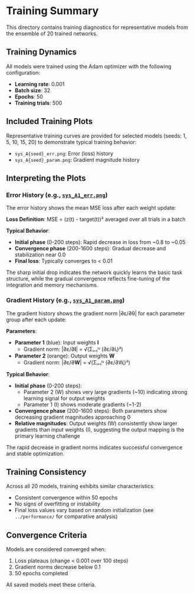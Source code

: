 # Training Summary

This directory contains training diagnostics for representative models from the ensemble of 20 trained networks.

## Training Dynamics

All models were trained using the Adam optimizer with the following configuration:
- **Learning rate**: 0.001
- **Batch size**: 32
- **Epochs**: 50
- **Training trials**: 500

## Included Training Plots

Representative training curves are provided for selected models (seeds: 1, 5, 10, 15, 20) to demonstrate typical training behavior:

- `sys_A{seed}_err.png`: Error (loss) history
- `sys_A{seed}_param.png`: Gradient magnitude history

## Interpreting the Plots

### Error History (e.g., [`sys_A1_err.png`](https://github.com/lorenapuhl/Backengineering-neural-networks/blob/main/experiment-a/results/training/sys_A1_err.png))

The error history shows the mean MSE loss after each weight update:

**Loss Definition**: MSE = (z(t) - target(t))² averaged over all trials in a batch

**Typical Behavior**:
- **Initial phase** (0-200 steps): Rapid decrease in loss from ~0.8 to ~0.05
- **Convergence phase** (200-1600 steps): Gradual decrease and stabilization near 0.0
- **Final loss**: Typically converges to < 0.01

The sharp initial drop indicates the network quickly learns the basic task structure, while the gradual convergence reflects fine-tuning of the integration and memory mechanisms.

### Gradient History (e.g., [`sys_A1_param.png`](https://github.com/lorenapuhl/Backengineering-neural-networks/blob/main/experiment-a/results/training/sys_A1_param.png))

The gradient history shows the gradient norm |∂ε/∂θ| for each parameter group after each update:

**Parameters**:
- **Parameter 1** (blue): Input weights **I** 
  - Gradient norm: |∂ε/∂**I**| = √(Σᵢ₌₁ᴺ (∂ε/∂Iᵢ)²)
- **Parameter 2** (orange): Output weights **W**
  - Gradient norm: |∂ε/∂**W**| = √(Σᵢ₌₁ᴺ (∂ε/∂Wᵢ)²)

**Typical Behavior**:
- **Initial phase** (0-200 steps): 
  - Parameter 2 (W) shows very large gradients (~10) indicating strong learning signal for output weights
  - Parameter 1 (I) shows moderate gradients (~1-2)
- **Convergence phase** (200-1600 steps): Both parameters show decreasing gradient magnitudes approaching 0
- **Relative magnitudes**: Output weights (W) consistently show larger gradients than input weights (I), suggesting the output mapping is the primary learning challenge

The rapid decrease in gradient norms indicates successful convergence and stable optimization.

## Training Consistency

Across all 20 models, training exhibits similar characteristics:
- Consistent convergence within 50 epochs
- No signs of overfitting or instability
- Final loss values vary based on random initialization (see `../performance/` for comparative analysis)

## Convergence Criteria

Models are considered converged when:
1. Loss plateaus (change < 0.001 over 100 steps)
2. Gradient norms decrease below 0.1
3. 50 epochs completed

All saved models meet these criteria.
